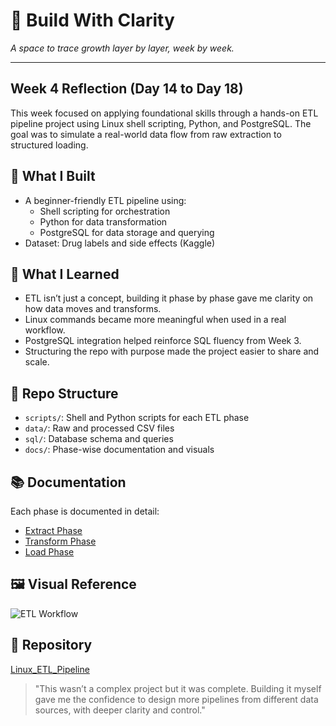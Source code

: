 # 🌿 Build With Clarity  
*A space to trace growth layer by layer, week by week.*

---
## Week 4 Reflection (Day 14 to Day 18)

This week focused on applying foundational skills through a hands-on ETL pipeline project using Linux shell scripting, Python, and PostgreSQL. The goal was to simulate a real-world data flow from raw extraction to structured loading.

## 🧪 What I Built  
- A beginner-friendly ETL pipeline using:
  - Shell scripting for orchestration
  - Python for data transformation
  - PostgreSQL for data storage and querying
- Dataset: Drug labels and side effects (Kaggle)

## 🧭 What I Learned  
- ETL isn’t just a concept, building it phase by phase gave me clarity on how data moves and transforms.
- Linux commands became more meaningful when used in a real workflow.
- PostgreSQL integration helped reinforce SQL fluency from Week 3.
- Structuring the repo with purpose made the project easier to share and scale.

## 📁 Repo Structure  
- `scripts/`: Shell and Python scripts for each ETL phase  
- `data/`: Raw and processed CSV files  
- `sql/`: Database schema and queries  
- `docs/`: Phase-wise documentation and visuals  

## 📚 Documentation  
Each phase is documented in detail:

- [Extract Phase](docs/Extract_Phase.md)  
- [Transform Phase](docs/Transform_Phase.md)  
- [Load Phase](docs/Load_Phase.md)  

## 🖼️ Visual Reference  
![ETL Workflow](docs/Linux_ETL_Pipeline_WORKFLOW.png)

## 🔗 Repository  
[Linux_ETL_Pipeline](https://github.com/LeelaRamyaSri93/Linux_ETL_Pipeline/tree/main)

> "This wasn’t a complex project but it was complete. Building it myself gave me the confidence to design more pipelines from different data sources, with deeper clarity and control."
